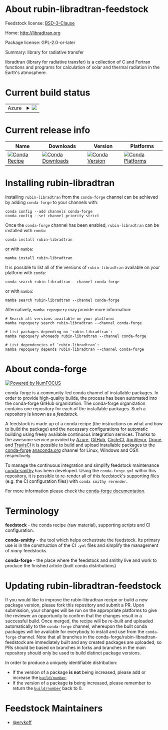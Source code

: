 About rubin-libradtran-feedstock
================================

Feedstock license: [BSD-3-Clause](https://github.com/conda-forge/rubin-libradtran-feedstock/blob/main/LICENSE.txt)

Home: http://libradtran.org

Package license: GPL-2.0-or-later

Summary: library for radiative transfer

libradtran (library for radiative transfer) is a collection of C and
Fortran functions and programs for calculation of solar and thermal
radiation in the Earth's atmosphere.


Current build status
====================


<table>
    
  <tr>
    <td>Azure</td>
    <td>
      <details>
        <summary>
          <a href="https://dev.azure.com/conda-forge/feedstock-builds/_build/latest?definitionId=18183&branchName=main">
            <img src="https://dev.azure.com/conda-forge/feedstock-builds/_apis/build/status/rubin-libradtran-feedstock?branchName=main">
          </a>
        </summary>
        <table>
          <thead><tr><th>Variant</th><th>Status</th></tr></thead>
          <tbody><tr>
              <td>linux_64_python3.10.____cpython</td>
              <td>
                <a href="https://dev.azure.com/conda-forge/feedstock-builds/_build/latest?definitionId=18183&branchName=main">
                  <img src="https://dev.azure.com/conda-forge/feedstock-builds/_apis/build/status/rubin-libradtran-feedstock?branchName=main&jobName=linux&configuration=linux%20linux_64_python3.10.____cpython" alt="variant">
                </a>
              </td>
            </tr><tr>
              <td>linux_64_python3.11.____cpython</td>
              <td>
                <a href="https://dev.azure.com/conda-forge/feedstock-builds/_build/latest?definitionId=18183&branchName=main">
                  <img src="https://dev.azure.com/conda-forge/feedstock-builds/_apis/build/status/rubin-libradtran-feedstock?branchName=main&jobName=linux&configuration=linux%20linux_64_python3.11.____cpython" alt="variant">
                </a>
              </td>
            </tr><tr>
              <td>linux_64_python3.12.____cpython</td>
              <td>
                <a href="https://dev.azure.com/conda-forge/feedstock-builds/_build/latest?definitionId=18183&branchName=main">
                  <img src="https://dev.azure.com/conda-forge/feedstock-builds/_apis/build/status/rubin-libradtran-feedstock?branchName=main&jobName=linux&configuration=linux%20linux_64_python3.12.____cpython" alt="variant">
                </a>
              </td>
            </tr><tr>
              <td>linux_64_python3.13.____cp313</td>
              <td>
                <a href="https://dev.azure.com/conda-forge/feedstock-builds/_build/latest?definitionId=18183&branchName=main">
                  <img src="https://dev.azure.com/conda-forge/feedstock-builds/_apis/build/status/rubin-libradtran-feedstock?branchName=main&jobName=linux&configuration=linux%20linux_64_python3.13.____cp313" alt="variant">
                </a>
              </td>
            </tr><tr>
              <td>linux_64_python3.9.____cpython</td>
              <td>
                <a href="https://dev.azure.com/conda-forge/feedstock-builds/_build/latest?definitionId=18183&branchName=main">
                  <img src="https://dev.azure.com/conda-forge/feedstock-builds/_apis/build/status/rubin-libradtran-feedstock?branchName=main&jobName=linux&configuration=linux%20linux_64_python3.9.____cpython" alt="variant">
                </a>
              </td>
            </tr><tr>
              <td>osx_64_python3.10.____cpython</td>
              <td>
                <a href="https://dev.azure.com/conda-forge/feedstock-builds/_build/latest?definitionId=18183&branchName=main">
                  <img src="https://dev.azure.com/conda-forge/feedstock-builds/_apis/build/status/rubin-libradtran-feedstock?branchName=main&jobName=osx&configuration=osx%20osx_64_python3.10.____cpython" alt="variant">
                </a>
              </td>
            </tr><tr>
              <td>osx_64_python3.11.____cpython</td>
              <td>
                <a href="https://dev.azure.com/conda-forge/feedstock-builds/_build/latest?definitionId=18183&branchName=main">
                  <img src="https://dev.azure.com/conda-forge/feedstock-builds/_apis/build/status/rubin-libradtran-feedstock?branchName=main&jobName=osx&configuration=osx%20osx_64_python3.11.____cpython" alt="variant">
                </a>
              </td>
            </tr><tr>
              <td>osx_64_python3.12.____cpython</td>
              <td>
                <a href="https://dev.azure.com/conda-forge/feedstock-builds/_build/latest?definitionId=18183&branchName=main">
                  <img src="https://dev.azure.com/conda-forge/feedstock-builds/_apis/build/status/rubin-libradtran-feedstock?branchName=main&jobName=osx&configuration=osx%20osx_64_python3.12.____cpython" alt="variant">
                </a>
              </td>
            </tr><tr>
              <td>osx_64_python3.13.____cp313</td>
              <td>
                <a href="https://dev.azure.com/conda-forge/feedstock-builds/_build/latest?definitionId=18183&branchName=main">
                  <img src="https://dev.azure.com/conda-forge/feedstock-builds/_apis/build/status/rubin-libradtran-feedstock?branchName=main&jobName=osx&configuration=osx%20osx_64_python3.13.____cp313" alt="variant">
                </a>
              </td>
            </tr><tr>
              <td>osx_64_python3.9.____cpython</td>
              <td>
                <a href="https://dev.azure.com/conda-forge/feedstock-builds/_build/latest?definitionId=18183&branchName=main">
                  <img src="https://dev.azure.com/conda-forge/feedstock-builds/_apis/build/status/rubin-libradtran-feedstock?branchName=main&jobName=osx&configuration=osx%20osx_64_python3.9.____cpython" alt="variant">
                </a>
              </td>
            </tr><tr>
              <td>osx_arm64_python3.10.____cpython</td>
              <td>
                <a href="https://dev.azure.com/conda-forge/feedstock-builds/_build/latest?definitionId=18183&branchName=main">
                  <img src="https://dev.azure.com/conda-forge/feedstock-builds/_apis/build/status/rubin-libradtran-feedstock?branchName=main&jobName=osx&configuration=osx%20osx_arm64_python3.10.____cpython" alt="variant">
                </a>
              </td>
            </tr><tr>
              <td>osx_arm64_python3.11.____cpython</td>
              <td>
                <a href="https://dev.azure.com/conda-forge/feedstock-builds/_build/latest?definitionId=18183&branchName=main">
                  <img src="https://dev.azure.com/conda-forge/feedstock-builds/_apis/build/status/rubin-libradtran-feedstock?branchName=main&jobName=osx&configuration=osx%20osx_arm64_python3.11.____cpython" alt="variant">
                </a>
              </td>
            </tr><tr>
              <td>osx_arm64_python3.12.____cpython</td>
              <td>
                <a href="https://dev.azure.com/conda-forge/feedstock-builds/_build/latest?definitionId=18183&branchName=main">
                  <img src="https://dev.azure.com/conda-forge/feedstock-builds/_apis/build/status/rubin-libradtran-feedstock?branchName=main&jobName=osx&configuration=osx%20osx_arm64_python3.12.____cpython" alt="variant">
                </a>
              </td>
            </tr><tr>
              <td>osx_arm64_python3.13.____cp313</td>
              <td>
                <a href="https://dev.azure.com/conda-forge/feedstock-builds/_build/latest?definitionId=18183&branchName=main">
                  <img src="https://dev.azure.com/conda-forge/feedstock-builds/_apis/build/status/rubin-libradtran-feedstock?branchName=main&jobName=osx&configuration=osx%20osx_arm64_python3.13.____cp313" alt="variant">
                </a>
              </td>
            </tr><tr>
              <td>osx_arm64_python3.9.____cpython</td>
              <td>
                <a href="https://dev.azure.com/conda-forge/feedstock-builds/_build/latest?definitionId=18183&branchName=main">
                  <img src="https://dev.azure.com/conda-forge/feedstock-builds/_apis/build/status/rubin-libradtran-feedstock?branchName=main&jobName=osx&configuration=osx%20osx_arm64_python3.9.____cpython" alt="variant">
                </a>
              </td>
            </tr>
          </tbody>
        </table>
      </details>
    </td>
  </tr>
</table>

Current release info
====================

| Name | Downloads | Version | Platforms |
| --- | --- | --- | --- |
| [![Conda Recipe](https://img.shields.io/badge/recipe-rubin--libradtran-green.svg)](https://anaconda.org/conda-forge/rubin-libradtran) | [![Conda Downloads](https://img.shields.io/conda/dn/conda-forge/rubin-libradtran.svg)](https://anaconda.org/conda-forge/rubin-libradtran) | [![Conda Version](https://img.shields.io/conda/vn/conda-forge/rubin-libradtran.svg)](https://anaconda.org/conda-forge/rubin-libradtran) | [![Conda Platforms](https://img.shields.io/conda/pn/conda-forge/rubin-libradtran.svg)](https://anaconda.org/conda-forge/rubin-libradtran) |

Installing rubin-libradtran
===========================

Installing `rubin-libradtran` from the `conda-forge` channel can be achieved by adding `conda-forge` to your channels with:

```
conda config --add channels conda-forge
conda config --set channel_priority strict
```

Once the `conda-forge` channel has been enabled, `rubin-libradtran` can be installed with `conda`:

```
conda install rubin-libradtran
```

or with `mamba`:

```
mamba install rubin-libradtran
```

It is possible to list all of the versions of `rubin-libradtran` available on your platform with `conda`:

```
conda search rubin-libradtran --channel conda-forge
```

or with `mamba`:

```
mamba search rubin-libradtran --channel conda-forge
```

Alternatively, `mamba repoquery` may provide more information:

```
# Search all versions available on your platform:
mamba repoquery search rubin-libradtran --channel conda-forge

# List packages depending on `rubin-libradtran`:
mamba repoquery whoneeds rubin-libradtran --channel conda-forge

# List dependencies of `rubin-libradtran`:
mamba repoquery depends rubin-libradtran --channel conda-forge
```


About conda-forge
=================

[![Powered by
NumFOCUS](https://img.shields.io/badge/powered%20by-NumFOCUS-orange.svg?style=flat&colorA=E1523D&colorB=007D8A)](https://numfocus.org)

conda-forge is a community-led conda channel of installable packages.
In order to provide high-quality builds, the process has been automated into the
conda-forge GitHub organization. The conda-forge organization contains one repository
for each of the installable packages. Such a repository is known as a *feedstock*.

A feedstock is made up of a conda recipe (the instructions on what and how to build
the package) and the necessary configurations for automatic building using freely
available continuous integration services. Thanks to the awesome service provided by
[Azure](https://azure.microsoft.com/en-us/services/devops/), [GitHub](https://github.com/),
[CircleCI](https://circleci.com/), [AppVeyor](https://www.appveyor.com/),
[Drone](https://cloud.drone.io/welcome), and [TravisCI](https://travis-ci.com/)
it is possible to build and upload installable packages to the
[conda-forge](https://anaconda.org/conda-forge) [anaconda.org](https://anaconda.org/)
channel for Linux, Windows and OSX respectively.

To manage the continuous integration and simplify feedstock maintenance
[conda-smithy](https://github.com/conda-forge/conda-smithy) has been developed.
Using the ``conda-forge.yml`` within this repository, it is possible to re-render all of
this feedstock's supporting files (e.g. the CI configuration files) with ``conda smithy rerender``.

For more information please check the [conda-forge documentation](https://conda-forge.org/docs/).

Terminology
===========

**feedstock** - the conda recipe (raw material), supporting scripts and CI configuration.

**conda-smithy** - the tool which helps orchestrate the feedstock.
                   Its primary use is in the construction of the CI ``.yml`` files
                   and simplify the management of *many* feedstocks.

**conda-forge** - the place where the feedstock and smithy live and work to
                  produce the finished article (built conda distributions)


Updating rubin-libradtran-feedstock
===================================

If you would like to improve the rubin-libradtran recipe or build a new
package version, please fork this repository and submit a PR. Upon submission,
your changes will be run on the appropriate platforms to give the reviewer an
opportunity to confirm that the changes result in a successful build. Once
merged, the recipe will be re-built and uploaded automatically to the
`conda-forge` channel, whereupon the built conda packages will be available for
everybody to install and use from the `conda-forge` channel.
Note that all branches in the conda-forge/rubin-libradtran-feedstock are
immediately built and any created packages are uploaded, so PRs should be based
on branches in forks and branches in the main repository should only be used to
build distinct package versions.

In order to produce a uniquely identifiable distribution:
 * If the version of a package **is not** being increased, please add or increase
   the [``build/number``](https://docs.conda.io/projects/conda-build/en/latest/resources/define-metadata.html#build-number-and-string).
 * If the version of a package **is** being increased, please remember to return
   the [``build/number``](https://docs.conda.io/projects/conda-build/en/latest/resources/define-metadata.html#build-number-and-string)
   back to 0.

Feedstock Maintainers
=====================

* [@erykoff](https://github.com/erykoff/)

